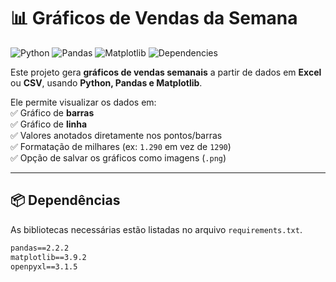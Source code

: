 # 📊 Gráficos de Vendas da Semana

![Python](https://img.shields.io/badge/Python-3.10%2B-blue?logo=python)
![Pandas](https://img.shields.io/badge/Pandas-Data%20Analysis-green?logo=pandas)
![Matplotlib](https://img.shields.io/badge/Matplotlib-Visualization-orange)
![Dependencies](https://img.shields.io/badge/requirements-pandas%2C%20matplotlib%2C%20openpyxl-blue)

Este projeto gera **gráficos de vendas semanais** a partir de dados em **Excel** ou **CSV**, usando **Python, Pandas e Matplotlib**.  

Ele permite visualizar os dados em:  
✅ Gráfico de **barras**  
✅ Gráfico de **linha**  
✅ Valores anotados diretamente nos pontos/barras  
✅ Formatação de milhares (ex: `1.290` em vez de `1290`)  
✅ Opção de salvar os gráficos como imagens (`.png`)  

---

## 📦 Dependências

As bibliotecas necessárias estão listadas no arquivo `requirements.txt`.  

```txt
pandas==2.2.2
matplotlib==3.9.2
openpyxl==3.1.5
